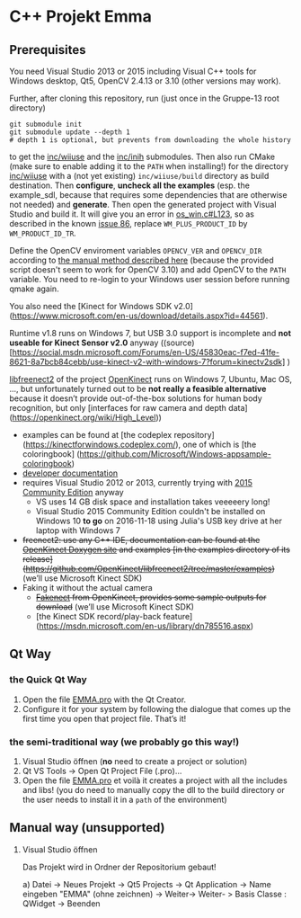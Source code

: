 # C++ Projekt Emma

## Prerequisites

You need Visual Studio 2013 or 2015 including Visual C++ tools for Windows
desktop, Qt5, OpenCV 2.4.13 or 3.10 (other versions may work).

Further, after cloning this repository, run (just once in the Gruppe-13 root
directory)

```shell
git submodule init
git submodule update --depth 1
# depth 1 is optional, but prevents from downloading the whole history
```

to get the [inc/wiiuse](https://github.com/rpavlik/wiiuse) and the
[inc/inih](https://github.com/benhoyt/inih) submodules. Then
also run CMake (make sure to enable adding it to the `PATH` when installing!)
for the directory [inc/wiiuse](/inc/wiiuse) with a (not yet
existing) `inc/wiiuse/build` directory as build destination. Then **configure**,
**uncheck all the examples** (esp. the example_sdl, because that requires some
dependencies that are otherwise not needed) and **generate**. Then open the
generated project with Visual Studio and build it. It will give you an error in
[os_win.c#L123](https://github.com/rpavlik/wiiuse/blob/master/src/os_win.c#L123),
so as described in the known
[issue 86](https://github.com/rpavlik/wiiuse/issues/86), replace
`WM_PLUS_PRODUCT_ID` by `WM_PRODUCT_ID_TR`.

Define the OpenCV enviroment variables `OPENCV_VER` and `OPENCV_DIR` according
to [the manual method described here](https://msdn.microsoft.com/en-us/library/dn188695.aspx)
(because the provided script doesn't seem to work for OpenCV 3.10) and add
OpenCV to the `PATH` variable. You need to re-login to your Windows user session
before running qmake again.

You also need the [Kinect for Windows SDK v2.0]
(https://www.microsoft.com/en-us/download/details.aspx?id=44561).

Runtime v1.8 runs on Windows 7, but USB 3.0 support is incomplete and **not
useable for Kinect Sensor v2.0** anyway ((source)
[https://social.msdn.microsoft.com/Forums/en-US/45830eac-f7ed-41fe-8621-8a7bcb84cebb/use-kinect-v2-with-windows-7?forum=kinectv2sdk]
)

[libfreenect2](https://github.com/OpenKinect/libfreenect2) of the project
[OpenKinect](http://www.openkinect.org/) runs on Windows 7, Ubuntu, Mac
OS, ..., but unfortunately turned out to be **not really a feasible
alternative** because it doesn’t provide out-of-the-box solutions for human
body recognition, but only [interfaces for raw camera and depth data]
(https://openkinect.org/wiki/High_Level))

- examples can be found at [the codeplex repository]
    (https://kinectforwindows.codeplex.com/), one of which is
    [the coloringbook]
    (https://github.com/Microsoft/Windows-appsample-coloringbook)
- [developer documentation](https://msdn.microsoft.com/library/dn799271.aspx)
- requires Visual Studio 2012 or 2013, currently trying with
    [2015 Community Edition](https://www.visualstudio.com/downloads/) anyway
    - VS uses 14 GB disk space and installation takes veeeeery long!
    - Visual Studio 2015 Community Edition couldn't be installed on
        Windows 10 **to go** on 2016-11-18 using Julia's USB key drive at her
        laptop with Windows 7
- ~~freenect2: use any C++ IDE, documentation can be found at the
    [OpenKinect Doxygen site](https://openkinect.github.io/libfreenect2/) and
    examples [in the examples directory of its release]
    (https://github.com/OpenKinect/libfreenect2/tree/master/examples)~~ (we’ll
    use Microsoft Kinect SDK)
- Faking it without the actual camera
    - ~~[Fakenect](https://openkinect.org/wiki/Fakenect) from OpenKinect,
        provides some sample outputs for download~~ (we’ll use Microsoft Kinect SDK)
    - [the Kinect SDK record/play-back feature]
        (https://msdn.microsoft.com/en-us/library/dn785516.aspx)

## Qt Way

### the Quick Qt Way

1. Open the file [EMMA.pro](/EMMA/EMMA/EMMA.pro) with the Qt Creator.
2. Configure it for your system by following the dialogue that comes up the first time you open that project file. That’s it!

### the semi-traditional way (we probably go this way!)

1. Visual Studio öffnen
    (**no** need to create a project or solution)
2. Qt VS Tools -> Open Qt Project File (.pro)...
3. Open the file [EMMA.pro](/EMMA/EMMA/EMMA.pro) et voilà it creates a project with all the includes and libs!
    (you do need to manually copy the dll to the build directory or the user needs to install it in a `path` of the environment)

## Manual way (unsupported)

1. Visual Studio öffnen
    
    Das Projekt wird in Ordner der Repositorium gebaut!
    
    
	a) Datei ->  Neues Projekt -> Qt5 Projects -> Qt Application -> Name eingeben "EMMA" (ohne zeichnen)  -> Weiter-> Weiter- > Basis Classe : QWidget -> Beenden
